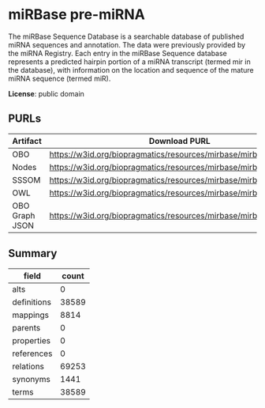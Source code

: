 # miRBase pre-miRNA

The miRBase Sequence Database is a searchable database of published miRNA sequences and annotation. The data were previously provided by the miRNA Registry. Each entry in the miRBase Sequence database represents a predicted hairpin portion of a miRNA transcript (termed mir in the database), with information on the location and sequence of the mature miRNA sequence (termed miR).

**License**: public domain

## PURLs

| Artifact       | Download PURL                                                      | Versioned Download PURL                                                 |
|----------------|--------------------------------------------------------------------|-------------------------------------------------------------------------|
| OBO            | https://w3id.org/biopragmatics/resources/mirbase/mirbase.obo       | https://w3id.org/biopragmatics/resources/mirbase/22.1/mirbase.obo       |
| Nodes          | https://w3id.org/biopragmatics/resources/mirbase/mirbase.tsv       | https://w3id.org/biopragmatics/resources/mirbase/22.1/mirbase.tsv       |
| SSSOM          | https://w3id.org/biopragmatics/resources/mirbase/mirbase.sssom.tsv | https://w3id.org/biopragmatics/resources/mirbase/22.1/mirbase.sssom.tsv |
| OWL            | https://w3id.org/biopragmatics/resources/mirbase/mirbase.owl       | https://w3id.org/biopragmatics/resources/mirbase/22.1/mirbase.owl       |
| OBO Graph JSON | https://w3id.org/biopragmatics/resources/mirbase/mirbase.json      | https://w3id.org/biopragmatics/resources/mirbase/22.1/mirbase.json      |

## Summary

| field       |   count |
|-------------|---------|
| alts        |       0 |
| definitions |   38589 |
| mappings    |    8814 |
| parents     |       0 |
| properties  |       0 |
| references  |       0 |
| relations   |   69253 |
| synonyms    |    1441 |
| terms       |   38589 |
